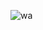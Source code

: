 ![wa](https://github.com/alptugidin/alptugidin/assets/31244930/6ea3c925-27be-4540-909f-7c71b884f1ef)
